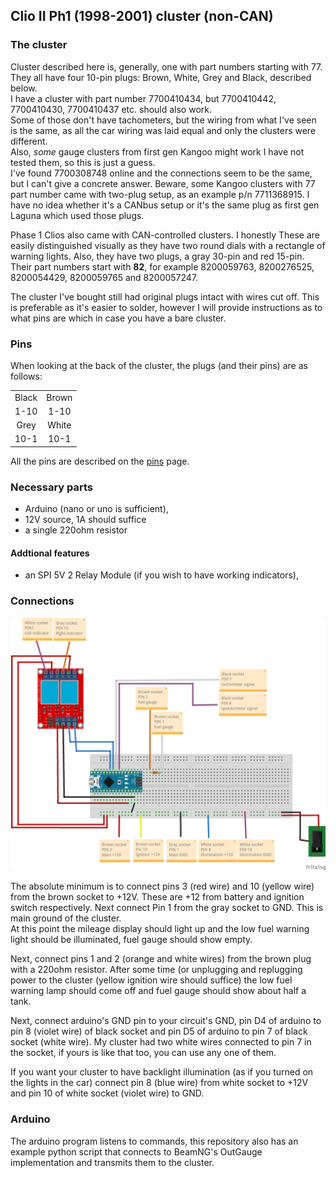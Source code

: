 ## Clio II Ph1 (1998-2001) cluster (non-CAN)
### The cluster
Cluster described here is, generally, one with part numbers starting with 77.  
They all have four 10-pin plugs: Brown, White, Grey and Black, described below.  
I have a cluster with part number 7700410434, but 7700410442, 7700410430, 7700410437 etc. should also work.  
Some of those don't have tachometers, but the wiring from what I've seen is the same, as all the car wiring was laid equal and only the clusters were different.  
Also, *some* gauge clusters from first gen Kangoo might work I have not tested them, so this is just a guess.  
I've found 7700308748 online and the connections seem to be the same, but I can't give a concrete answer. Beware, some Kangoo clusters with 77 part number came with two-plug setup, as an example p/n 7711368915. I have no idea whether it's a CANbus setup or it's the same plug as first gen Laguna which used those plugs.

Phase 1 Clios also came with CAN-controlled clusters. I honestly These are easily distinguished visually as they have two round dials with a rectangle of warning lights. Also, they have two plugs, a gray 30-pin and red 15-pin. Their part numbers start with **82**, for example 8200059763, 8200276525, 8200054429, 8200059765 and 8200057247.

The cluster I've bought still had original plugs intact with wires cut off. This is preferable as it's easier to solder, however I will provide instructions as to what pins are which in case you have a bare cluster.

### Pins
When looking at the back of the cluster, the plugs (and their pins) are as follows:

|	|	|
|:-:|:-:|
|Black|Brown|
|1-10|1-10|
|Grey|White|
|10-1|10-1|

All the pins are described on the [pins](Pins.md) page.

### Necessary parts
* Arduino (nano or uno is sufficient),
* 12V source, 1A should suffice
* a single 220ohm resistor

#### Addtional features
* an SPI 5V 2 Relay Module (if you wish to have working indicators),

### Connections

![Connection diagram](diagram.png)

The absolute minimum is to connect pins 3 (red wire) and 10 (yellow wire) from the brown socket to +12V. These are +12 from battery and ignition switch respectively. Next connect Pin 1 from the gray socket to GND. This is main ground of the cluster.  
At this point the mileage display should light up and the low fuel warning light should be illuminated, fuel gauge should show empty.

Next, connect pins 1 and 2 (orange and white wires) from the brown plug with a 220ohm resistor. After some time (or unplugging and replugging power to the cluster (yellow ignition wire should suffice) the low fuel warning lamp should come off and fuel gauge should show about half a tank.

Next, connect arduino's GND pin to your circuit's GND, pin D4 of arduino to pin 8 (violet wire) of black socket and pin D5 of arduino to pin 7 of black socket (white wire). My cluster had two white wires connected to pin 7 in the socket, if yours is like that too, you can use any one of them.

If you want your cluster to have backlight illumination (as if you turned on the lights in the car) connect pin 8 (blue wire) from white socket to +12V and pin 10 of white socket (violet wire) to GND.

### Arduino
The arduino program listens to commands, this repository also has an example python script that connects to BeamNG's OutGauge implementation and transmits them to the cluster.
